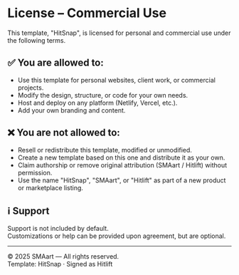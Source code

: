 # License – Commercial Use

This template, "HitSnap", is licensed for personal and commercial use under the following terms.

## ✅ You are allowed to:

- Use this template for personal websites, client work, or commercial projects.
- Modify the design, structure, or code for your own needs.
- Host and deploy on any platform (Netlify, Vercel, etc.).
- Add your own branding and content.

## ❌ You are **not** allowed to:

- Resell or redistribute this template, modified or unmodified.
- Create a new template based on this one and distribute it as your own.
- Claim authorship or remove original attribution (SMAart / Hitlift) without permission.
- Use the name "HitSnap", "SMAart", or "Hitlift" as part of a new product or marketplace listing.

## ℹ️ Support

Support is not included by default.  
Customizations or help can be provided upon agreement, but are optional.

---

© 2025 SMAart — All rights reserved.  
Template: HitSnap · Signed as Hitlift
